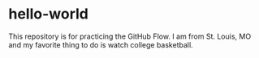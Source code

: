 # hello-world
This repository is for practicing the GitHub Flow.
I am from St. Louis, MO and my favorite thing to do is watch college basketball. 
